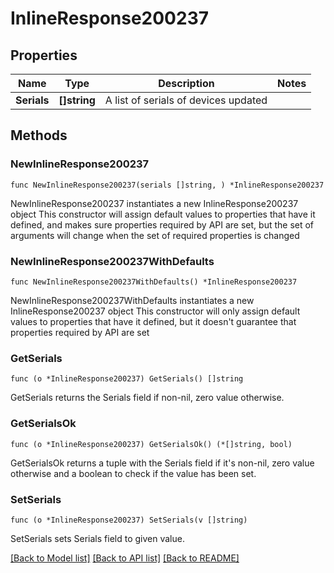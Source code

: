 # InlineResponse200237

## Properties

Name | Type | Description | Notes
------------ | ------------- | ------------- | -------------
**Serials** | **[]string** | A list of serials of devices updated | 

## Methods

### NewInlineResponse200237

`func NewInlineResponse200237(serials []string, ) *InlineResponse200237`

NewInlineResponse200237 instantiates a new InlineResponse200237 object
This constructor will assign default values to properties that have it defined,
and makes sure properties required by API are set, but the set of arguments
will change when the set of required properties is changed

### NewInlineResponse200237WithDefaults

`func NewInlineResponse200237WithDefaults() *InlineResponse200237`

NewInlineResponse200237WithDefaults instantiates a new InlineResponse200237 object
This constructor will only assign default values to properties that have it defined,
but it doesn't guarantee that properties required by API are set

### GetSerials

`func (o *InlineResponse200237) GetSerials() []string`

GetSerials returns the Serials field if non-nil, zero value otherwise.

### GetSerialsOk

`func (o *InlineResponse200237) GetSerialsOk() (*[]string, bool)`

GetSerialsOk returns a tuple with the Serials field if it's non-nil, zero value otherwise
and a boolean to check if the value has been set.

### SetSerials

`func (o *InlineResponse200237) SetSerials(v []string)`

SetSerials sets Serials field to given value.



[[Back to Model list]](../README.md#documentation-for-models) [[Back to API list]](../README.md#documentation-for-api-endpoints) [[Back to README]](../README.md)



